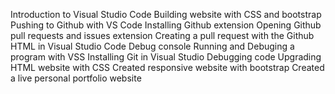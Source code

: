 Introduction to Visual Studio Code
Building website with CSS and bootstrap
Pushing to Github with VS Code
Installing Github extension
Opening Github pull requests and issues extension
Creating a pull request with the Github
HTML in Visual Studio Code
Debug console
Running and Debuging a program with VSS
Installing Git in Visual Studio 
Debugging code
Upgrading HTML website with CSS
Created responsive website with bootstrap
Created a live personal portfolio website
